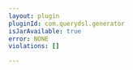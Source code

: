 ```yaml
---
layout: plugin
pluginId: com.querydsl.generator
isJarAvailable: true
error: NONE
violations: []

---
```

